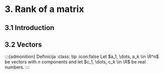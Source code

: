 # 3. Rank of a matrix

## 3.1 Introduction

## 3.2 Vectors
:::{admonition} Definicija
:class: tip
:icon:false
Let $a_1, \dots, a_k \in \R^n$ be vectors with $n$ components and let $c_1, \dots, c_k \in \R$ be real numbers.
:::